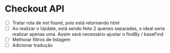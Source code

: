 # Checkout API

- [ ] Tratar rota de not found, pois está retornando html
- [ ] Ao realizar o Update, está sendo feito 2 queries separadas, o ideal seria realizar apenas uma. Assim será necessário ajustar o findBy / baseFind
- [ ] Melhorar filtros de listagem
- [ ] Adicionar tradução
